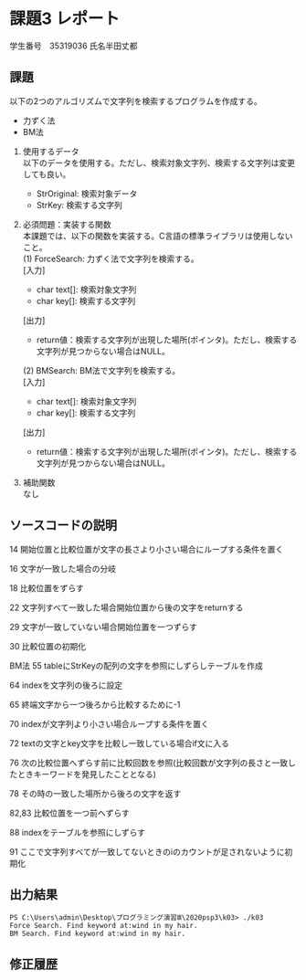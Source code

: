# 課題3 レポート
学生番号　35319036
氏名半田丈都


## 課題  

以下の2つのアルゴリズムで文字列を検索するプログラムを作成する。  
- 力ずく法
- BM法

1. 使用するデータ  
以下のデータを使用する。ただし、検索対象文字列、検索する文字列は変更しても良い。  
    - StrOriginal: 検索対象データ
    - StrKey: 検索する文字列

2. 必須問題：実装する関数  
本課題では、以下の関数を実装する。C言語の標準ライブラリは使用しないこと。  
    (1) ForceSearch: 力ずく法で文字列を検索する。  
    [入力]  
    - char text[]: 検索対象文字列  
    - char key[]: 検索する文字列  

    [出力]  
    - return値：検索する文字列が出現した場所(ポインタ)。ただし、検索する文字列が見つからない場合はNULL。  

    (2) BMSearch: BM法で文字列を検索する。  
    [入力]  
    - char text[]: 検索対象文字列  
    - char key[]: 検索する文字列  
 
    [出力]  
    - return値：検索する文字列が出現した場所(ポインタ)。ただし、検索する文字列が見つからない場合はNULL。  

3. 補助関数  
なし

## ソースコードの説明
14 開始位置と比較位置が文字の長さより小さい場合にループする条件を置く

16 文字が一致した場合の分岐

18 比較位置をずらす

22 文字列すべて一致した場合開始位置から後の文字をreturnする

29 文字が一致していない場合開始位置を一つずらす

30 比較位置の初期化



BM法
55 tableにStrKeyの配列の文字を参照にしずらしテーブルを作成

64 indexを文字列の後ろに設定

65 終端文字から一つ後ろから比較するために-1

70 indexが文字列より小さい場合ループする条件を置く

72 textの文字とkey文字を比較し一致している場合if文に入る

76 次の比較位置へずらす前に比較回数を参照(比較回数が文字列の長さと一致したときキーワードを発見したこととなる)

78 その時の一致した場所から後ろの文字を返す

82,83 比較位置を一つ前へずらす

88 indexをテーブルを参照にしずらす

91 ここで文字列すべてが一致してないときのiのカウントが足されないように初期化           

 

## 出力結果

```
PS C:\Users\admin\Desktop\プログラミング演習Ⅲ\2020psp3\k03> ./k03
Force Search. Find keyword at:wind in my hair.
BM Search. Find keyword at:wind in my hair.
```

## 修正履歴

